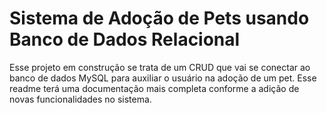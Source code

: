 # Sistema de Adoção de Pets usando Banco de Dados Relacional

Esse projeto em construção se trata de um CRUD que vai se conectar ao banco de dados MySQL para auxiliar o usuário na adoção de um pet. Esse readme terá uma documentação mais completa conforme a adição de novas funcionalidades no sistema.